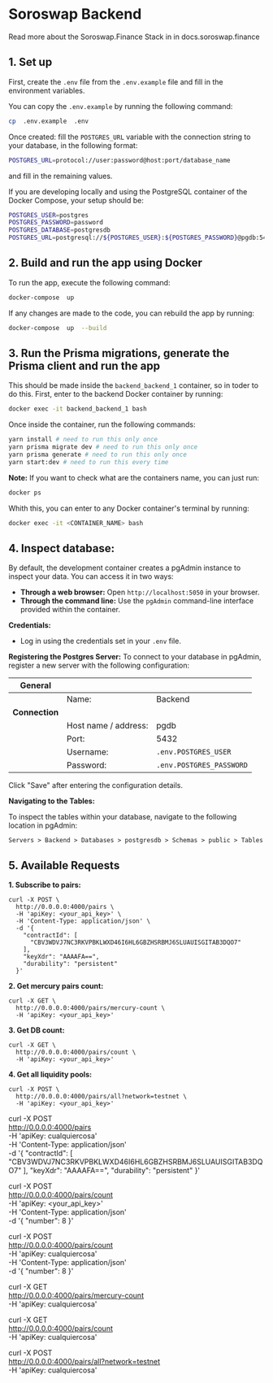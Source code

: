 # Soroswap Backend

Read more about the Soroswap.Finance Stack in in docs.soroswap.finance

## 1. Set up

First, create the `.env` file from the `.env.example` file and fill in the environment variables.

You can copy the `.env.example` by running the following command:

```bash
cp  .env.example  .env
```

Once created: fill the `POSTGRES_URL` variable with the connection string to your database, in the following format:

```bash
POSTGRES_URL=protocol://user:password@host:port/database_name
```

and fill in the remaining values.

If you are developing locally and using the PostgreSQL container of the Docker Compose, your setup should be:

```bash
POSTGRES_USER=postgres
POSTGRES_PASSWORD=password
POSTGRES_DATABASE=postgresdb
POSTGRES_URL=postgresql://${POSTGRES_USER}:${POSTGRES_PASSWORD}@pgdb:5432/${POSTGRES_DATABASE}?schema=public
```

## 2. Build and run the app using Docker

To run the app, execute the following command:

```bash
docker-compose  up
```

If any changes are made to the code, you can rebuild the app by running:

```bash
docker-compose  up  --build
```

## 3. Run the Prisma migrations, generate the Prisma client and run the app

This should be made inside the `backend_backend_1` container, so in toder to do this. First, enter to the backend Docker container by running:

```bash
docker exec -it backend_backend_1 bash
```

Once inside the container, run the following commands:

```bash
yarn install # need to run this only once
yarn prisma migrate dev # need to run this only once
yarn prisma generate # need to run this only once
yarn start:dev # need to run this every time
```

**Note:** If you want to check what are the containers name, you can just run:

```bash
docker ps
```

Whith this, you can enter to any Docker container's terminal by running:

```bash
docker exec -it <CONTAINER_NAME> bash
```

## 4. Inspect database:

By default, the development container creates a pgAdmin instance to inspect your data. You can access it in two ways:

- **Through a web browser:** Open `http://localhost:5050` in your browser.
- **Through the command line:** Use the `pgAdmin` command-line interface provided within the container.

**Credentials:**

- Log in using the credentials set in your `.env` file.

**Registering the Postgres Server:**
To connect to your database in pgAdmin, register a new server with the following configuration:

| General        |                      |                          |
| -------------- | -------------------- | ------------------------ |
|                | Name:                | Backend                  |
| **Connection** |                      |                          |
|                | Host name / address: | pgdb                     |
|                | Port:                | 5432                     |
|                | Username:            | `.env.POSTGRES_USER`     |
|                | Password:            | `.env.POSTGRES_PASSWORD` |

Click "Save" after entering the configuration details.

**Navigating to the Tables:**

To inspect the tables within your database, navigate to the following location in pgAdmin:

`Servers > Backend > Databases > postgresdb > Schemas > public > Tables`

## 5. Available Requests

**1. Subscribe to pairs:**

```
curl -X POST \
  http://0.0.0.0:4000/pairs \
  -H 'apiKey: <your_api_key>' \
  -H 'Content-Type: application/json' \
  -d '{
    "contractId": [
      "CBV3WDVJ7NC3RKVPBKLWXD46I6HL6GBZHSRBMJ6SLUAUISGITAB3DQO7"
    ],
    "keyXdr": "AAAAFA==",
    "durability": "persistent"
  }'
```

**2. Get mercury pairs count:**

```
curl -X GET \
  http://0.0.0.0:4000/pairs/mercury-count \
  -H 'apiKey: <your_api_key>'

```

**3. Get DB count:**

```
curl -X GET \
  http://0.0.0.0:4000/pairs/count \
  -H 'apiKey: <your_api_key>'

```

**4. Get all liquidity pools:**

```
curl -X POST \
  http://0.0.0.0:4000/pairs/all?network=testnet \
  -H 'apiKey: <your_api_key>'

```

curl -X POST \
 http://0.0.0.0:4000/pairs \
 -H 'apiKey: cualquiercosa' \
 -H 'Content-Type: application/json' \
 -d '{
"contractId": [
"CBV3WDVJ7NC3RKVPBKLWXD46I6HL6GBZHSRBMJ6SLUAUISGITAB3DQO7"
],
"keyXdr": "AAAAFA==",
"durability": "persistent"
}'

curl -X POST \
 http://0.0.0.0:4000/pairs/count \
 -H 'apiKey: <your_api_key>' \
 -H 'Content-Type: application/json' \
 -d '{
"number": 8
}'

curl -X POST \
 http://0.0.0.0:4000/pairs/count \
 -H 'apiKey: cualquiercosa' \
 -H 'Content-Type: application/json' \
 -d '{
"number": 8
}'

curl -X GET \
 http://0.0.0.0:4000/pairs/mercury-count \
 -H 'apiKey: cualquiercosa'

curl -X GET \
 http://0.0.0.0:4000/pairs/count \
 -H 'apiKey: cualquiercosa'

curl -X POST \
 http://0.0.0.0:4000/pairs/all?network=testnet \
 -H 'apiKey: cualquiercosa'
